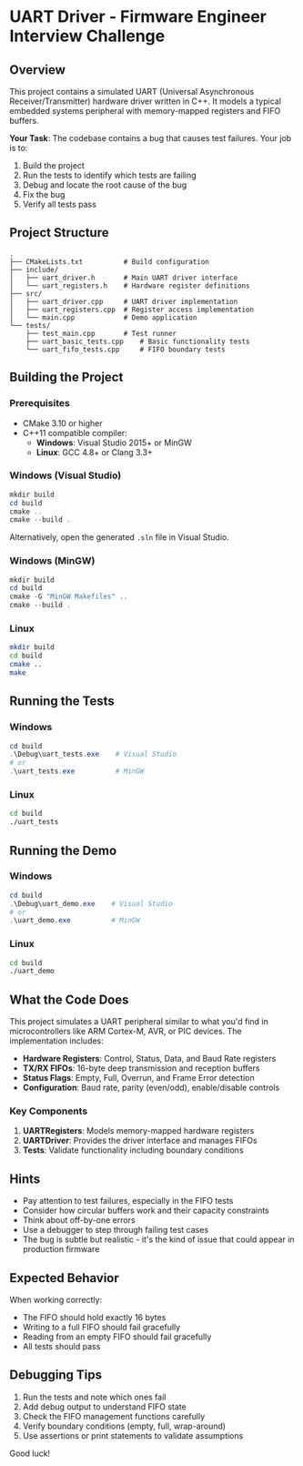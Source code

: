 # UART Driver - Firmware Engineer Interview Challenge

## Overview

This project contains a simulated UART (Universal Asynchronous Receiver/Transmitter) hardware driver written in C++. It models a typical embedded systems peripheral with memory-mapped registers and FIFO buffers.

**Your Task**: The codebase contains a bug that causes test failures. Your job is to:
1. Build the project
2. Run the tests to identify which tests are failing
3. Debug and locate the root cause of the bug
4. Fix the bug
5. Verify all tests pass

## Project Structure

```
.
├── CMakeLists.txt          # Build configuration
├── include/
│   ├── uart_driver.h       # Main UART driver interface
│   └── uart_registers.h    # Hardware register definitions
├── src/
│   ├── uart_driver.cpp     # UART driver implementation
│   ├── uart_registers.cpp  # Register access implementation
│   └── main.cpp            # Demo application
└── tests/
    ├── test_main.cpp       # Test runner
    ├── uart_basic_tests.cpp    # Basic functionality tests
    └── uart_fifo_tests.cpp     # FIFO boundary tests
```

## Building the Project

### Prerequisites
- CMake 3.10 or higher
- C++11 compatible compiler:
  - **Windows**: Visual Studio 2015+ or MinGW
  - **Linux**: GCC 4.8+ or Clang 3.3+

### Windows (Visual Studio)

```powershell
mkdir build
cd build
cmake ..
cmake --build .
```

Alternatively, open the generated `.sln` file in Visual Studio.

### Windows (MinGW)

```powershell
mkdir build
cd build
cmake -G "MinGW Makefiles" ..
cmake --build .
```

### Linux

```bash
mkdir build
cd build
cmake ..
make
```

## Running the Tests

### Windows
```powershell
cd build
.\Debug\uart_tests.exe    # Visual Studio
# or
.\uart_tests.exe          # MinGW
```

### Linux
```bash
cd build
./uart_tests
```

## Running the Demo

### Windows
```powershell
cd build
.\Debug\uart_demo.exe    # Visual Studio
# or
.\uart_demo.exe          # MinGW
```

### Linux
```bash
cd build
./uart_demo
```

## What the Code Does

This project simulates a UART peripheral similar to what you'd find in microcontrollers like ARM Cortex-M, AVR, or PIC devices. The implementation includes:

- **Hardware Registers**: Control, Status, Data, and Baud Rate registers
- **TX/RX FIFOs**: 16-byte deep transmission and reception buffers
- **Status Flags**: Empty, Full, Overrun, and Frame Error detection
- **Configuration**: Baud rate, parity (even/odd), enable/disable controls

### Key Components

1. **UARTRegisters**: Models memory-mapped hardware registers
2. **UARTDriver**: Provides the driver interface and manages FIFOs
3. **Tests**: Validate functionality including boundary conditions

## Hints

- Pay attention to test failures, especially in the FIFO tests
- Consider how circular buffers work and their capacity constraints
- Think about off-by-one errors
- Use a debugger to step through failing test cases
- The bug is subtle but realistic - it's the kind of issue that could appear in production firmware

## Expected Behavior

When working correctly:
- The FIFO should hold exactly 16 bytes
- Writing to a full FIFO should fail gracefully
- Reading from an empty FIFO should fail gracefully
- All tests should pass

## Debugging Tips

1. Run the tests and note which ones fail
2. Add debug output to understand FIFO state
3. Check the FIFO management functions carefully
4. Verify boundary conditions (empty, full, wrap-around)
5. Use assertions or print statements to validate assumptions

Good luck!
